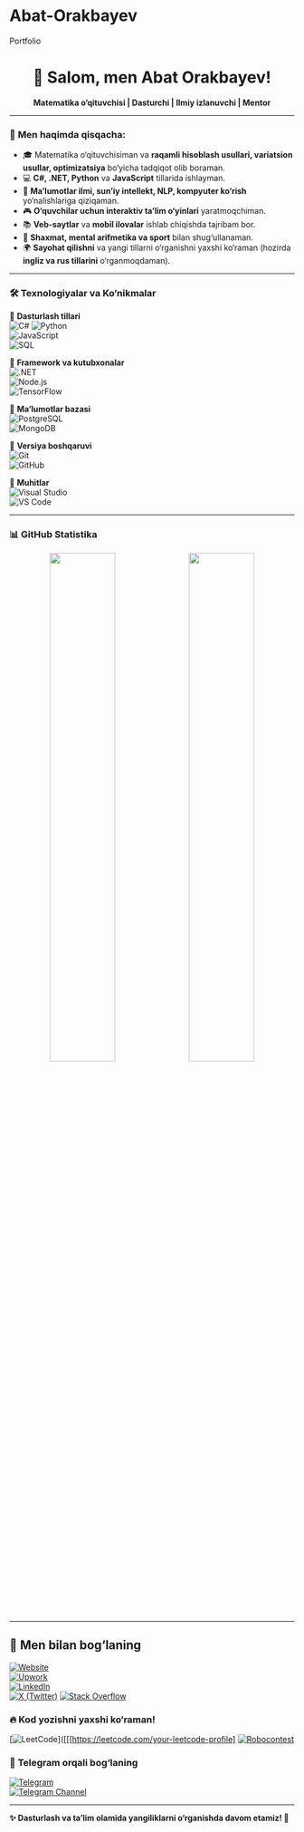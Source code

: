 # Abat-Orakbayev
Portfolio
<h1 align="center">👋 Salom, men Abat Orakbayev!</h1>

<p align="center">
  <b>Matematika o‘qituvchisi | Dasturchi | Ilmiy izlanuvchi | Mentor</b>
</p>

---

### 🚀 **Men haqimda qisqacha:**
- 🎓 Matematika o‘qituvchisiman va **raqamli hisoblash usullari, variatsion usullar, optimizatsiya** bo‘yicha tadqiqot olib boraman.
- 💻 **C#, .NET, Python** va **JavaScript** tillarida ishlayman.
- 🤖 **Ma’lumotlar ilmi, sun’iy intellekt, NLP, kompyuter ko‘rish** yo‘nalishlariga qiziqaman.
- 🎮 **O‘quvchilar uchun interaktiv ta’lim o‘yinlari** yaratmoqchiman.
- 📚 **Veb-saytlar** va **mobil ilovalar** ishlab chiqishda tajribam bor.
- 🎯 **Shaxmat, mental arifmetika va sport** bilan shug‘ullanaman.
- 🌍 **Sayohat qilishni** va yangi tillarni o‘rganishni yaxshi ko‘raman (hozirda **ingliz va rus tillarini** o‘rganmoqdaman).

---

### 🛠 **Texnologiyalar va Ko‘nikmalar**
📌 **Dasturlash tillari**  
![C#](https://img.shields.io/badge/C%23-%23239120.svg?style=for-the-badge&logo=c-sharp&logoColor=white) 
![Python](https://img.shields.io/badge/Python-%233776AB.svg?style=for-the-badge&logo=python&logoColor=white)  
![JavaScript](https://img.shields.io/badge/JavaScript-%23F7DF1E.svg?style=for-the-badge&logo=javascript&logoColor=black)  
![SQL](https://img.shields.io/badge/SQL-%230074C6.svg?style=for-the-badge&logo=mysql&logoColor=white)  

📌 **Framework va kutubxonalar**  
![.NET](https://img.shields.io/badge/.NET-%235C2D91.svg?style=for-the-badge&logo=dotnet&logoColor=white)  
![Node.js](https://img.shields.io/badge/Node.js-%23339933.svg?style=for-the-badge&logo=node.js&logoColor=white)  
![TensorFlow](https://img.shields.io/badge/TensorFlow-%23FF6F00.svg?style=for-the-badge&logo=tensorflow&logoColor=white)  

📌 **Ma’lumotlar bazasi**  
![PostgreSQL](https://img.shields.io/badge/PostgreSQL-%23336791.svg?style=for-the-badge&logo=postgresql&logoColor=white)  
![MongoDB](https://img.shields.io/badge/MongoDB-%2347A248.svg?style=for-the-badge&logo=mongodb&logoColor=white)  

📌 **Versiya boshqaruvi**  
![Git](https://img.shields.io/badge/Git-%23F05032.svg?style=for-the-badge&logo=git&logoColor=white)  
![GitHub](https://img.shields.io/badge/GitHub-%23181717.svg?style=for-the-badge&logo=github&logoColor=white)  

📌 **Muhitlar**  
![Visual Studio](https://img.shields.io/badge/Visual%20Studio-%235C2D91.svg?style=for-the-badge&logo=visual-studio&logoColor=white)  
![VS Code](https://img.shields.io/badge/VS%20Code-%23007ACC.svg?style=for-the-badge&logo=visual-studio-code&logoColor=white)  

---

### 📊 **GitHub Statistika**
<p align="center">
  <img src="https://github-readme-stats.vercel.app/api?username=AbatOrakbayev&show_icons=true&theme=radical" width="48%" />
  <img src="https://github-readme-streak-stats.herokuapp.com/?user=AbatOrakbayev&theme=radical" width="48%" />
</p>

---

## 📢 Men bilan bog‘laning  

[![Website](https://img.shields.io/badge/My%20Website-Visit-blue?style=for-the-badge&logo=google-chrome)](https://abat-orakbayev.dev)  
[![Upwork](https://img.shields.io/badge/Upwork-Hire%20Me-green?style=for-the-badge&logo=upwork)](https://www.upwork.com/freelancers/abat)  
[![LinkedIn](https://img.shields.io/badge/LinkedIn-Connect-blue?style=for-the-badge&logo=linkedin)](https://www.linkedin.com/in/abat-orakbayev)  
[![X (Twitter)](https://img.shields.io/badge/X-Follow%20Me-black?style=for-the-badge&logo=twitter)](https://x.com/your-twitter-handle)
[![Stack Overflow](https://img.shields.io/badge/Stack%20Overflow-Ask%20Me-orange?style=for-the-badge&logo=stackoverflow)](https://stackoverflow.com/users/your-user-id)   

### 🔥 **Kod yozishni yaxshi ko‘raman!**
[![LeetCode](https://img.shields.io/badge/LeetCode-Solve%20Challenges-orange?style=for-the-badge&logo=leetcode)]([[[https://leetcode.com/your-leetcode-profile]
[![Robocontest](https://img.shields.io/badge/Robocontest-Competitive%20Programming-red?style=for-the-badge)](https://robocontest.uz/users/your-username)  

### 💬 **Telegram orqali bog‘laning**
[![Telegram](https://img.shields.io/badge/Telegram-Chat%20With%20Me-blue?style=for-the-badge&logo=telegram)](https://t.me/MathInsight)  
[![Telegram Channel](https://img.shields.io/badge/Telegram%20Channel-Join-blue?style=for-the-badge&logo=telegram)](https://t.me/MathInsight)  
 

---

**✨ Dasturlash va ta’lim olamida yangiliklarni o‘rganishda davom etamiz! 🚀**  

